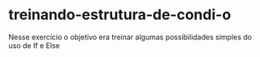# treinando-estrutura-de-condi-o
Nesse exercício o objetivo era treinar algumas possibilidades simples do uso de If e Else
